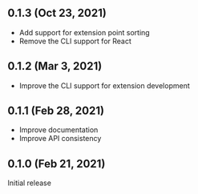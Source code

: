 ## 0.1.3 (Oct 23, 2021)

-   Add support for extension point sorting
-   Remove the CLI support for React

## 0.1.2 (Mar 3, 2021)

-   Improve the CLI support for extension development

## 0.1.1 (Feb 28, 2021)

-   Improve documentation
-   Improve API consistency

## 0.1.0 (Feb 21, 2021)

Initial release

